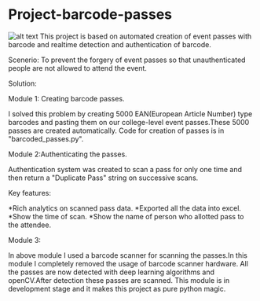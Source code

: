 # Project-barcode-passes
![alt text](http://url/to/img.png)
This project is based on automated creation of event passes with barcode and realtime detection and authentication of barcode.

Scenerio: To prevent the forgery of event passes so that unauthenticated people are not allowed to attend the event.

Solution: 

Module 1: Creating barcode passes.

I solved this problem by creating 5000 EAN(European Article Number) type barcodes and pasting them on our college-level event passes.These 5000 passes are created automatically. Code for creation of passes is in "barcoded_passes.py".


Module 2:Authenticating the passes.


Authentication system was created to scan a pass for only one time and then return a "Duplicate Pass" string on successive scans.

Key features:

*Rich analytics on scanned pass data.
*Exported all the data into excel.
*Show the time of scan.
*Show the name of person who allotted pass to the attendee.

Module 3:

In above module I used a barcode scanner for scanning the passes.In this module I completely removed the usage of barcode scanner hardware.
All the passes are now detected with deep learning algorithms and openCV.After detection these passes are scanned.
This module is in development stage and it makes this project as pure python magic.
